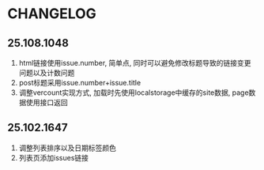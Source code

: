 # CHANGELOG

## 25.108.1048

1. html链接使用issue.number, 简单点, 同时可以避免修改标题导致的链接变更问题以及计数问题
2. post标题采用issue.number+issue.title
3. 调整vercount实现方式, 加载时先使用localstorage中缓存的site数据, page数据使用接口返回

## 25.102.1647

1. 调整列表排序以及日期标签颜色
2. 列表页添加issues链接
